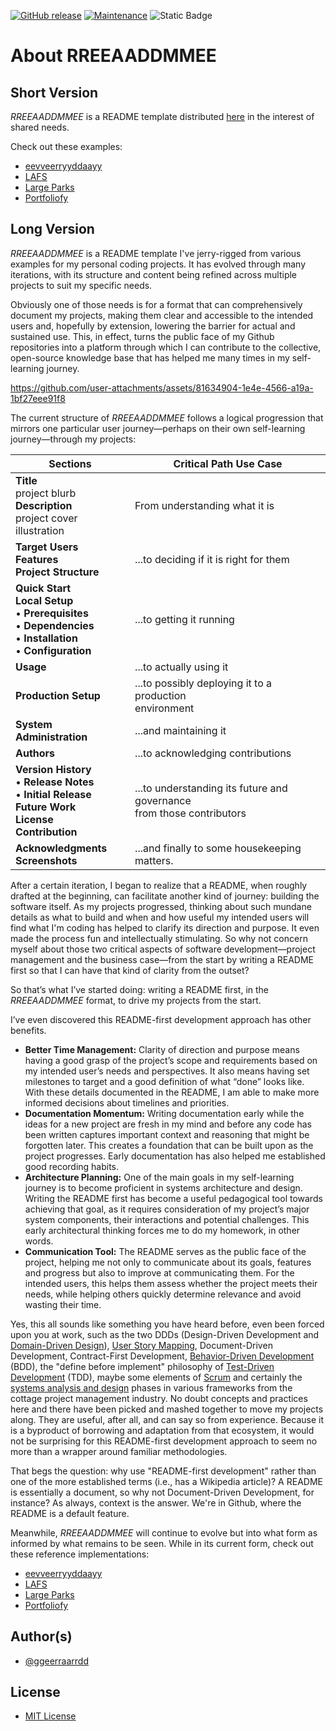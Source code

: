 <!-- markdownlint-disable MD041 -->
[![GitHub release](https://img.shields.io/github/v/release/ggeerraarrdd/rreeaaddmmee)](https://github.com/ggeerraarrdd/rreeaaddmmee/releases)
[![Maintenance](https://img.shields.io/badge/maintained-yes-green.svg)](https://github.com/ggeerraarrdd/rreeaaddmmee/graphs/commit-activity)
![Static Badge](https://img.shields.io/badge/repo_code-no_code-blue)
<!-- markdownlint-enable MD041 -->

# About RREEAADDMMEE

## Short Version

_RREEAADDMMEE_ is a README template distributed [here](https://github.com/ggeerraarrdd/rreeaaddmmee) in the interest of shared needs.

Check out these examples:

* [eevveerryyddaayy](https://github.com/ggeerraarrdd/eevveerryyddaayy)
* [LAFS](https://github.com/ggeerraarrdd/lafs)
* [Large Parks](https://github.com/ggeerraarrdd/large-parks)
* [Portfoliofy](https://github.com/ggeerraarrdd/portfoliofy)

## Long Version

_RREEAADDMMEE_ is a README template I've jerry-rigged from various examples for my personal coding projects. It has evolved through many iterations, with its structure and content being refined across multiple projects to suit my specific needs.

Obviously one of those needs is for a format that can comprehensively document my projects, making them clear and accessible to the intended users and, hopefully by extension, lowering the barrier for actual and sustained use. This, in effect, turns the public face of my Github repositories into a platform through which I can contribute to the collective, open-source knowledge base that has helped me many times in my self-learning journey.

<https://github.com/user-attachments/assets/81634904-1e4e-4566-a19a-1bf27eee91f8>

The current structure of _RREEAADDMMEE_ follows a logical progression that mirrors one particular user journey—perhaps on their own self-learning journey—through my projects:

<!-- markdownlint-disable MD033 -->
| Sections                                                                                                                                 | Critical Path Use Case                                                       |
| ---------------------------------------------------------------------------------------------------------------------------------------- | ---------------------------------------------------------------------------- |
| **Title** <br> project blurb <br> **Description** <br> project cover illustration                                                        | From understanding what it is                                                |
| **Target Users**<br>**Features**<br>**Project Structure**                                                                                | ...to deciding if it is right for them                                       |
| **Quick Start** <br> **Local Setup** <br> • **Prerequisites** <br> • **Dependencies** <br> • **Installation** <br> • **Configuration**   | ...to getting it running                                                     |
| **Usage**                                                                                                                                | ...to actually using it                                                      |
| **Production Setup**                                                                                                                     | ...to possibly deploying it to a production <br> environment                 |
| **System Administration**                                                                                                                | ...and maintaining it                                                        |
| **Authors**                                                                                                                              | ...to acknowledging contributions                                            |
| **Version History** <br> • **Release Notes** <br> • **Initial Release** <br> **Future Work** <br> **License** <br> **Contribution**      | ...to understanding its future and governance <br> from those contributors   |
| **Acknowledgments** <br> **Screenshots**                                                                                                 | ...and finally to some housekeeping matters.                                 |
<!-- markdownlint-enable MD033 -->

After a certain iteration, I began to realize that a README, when roughly drafted at the beginning, can facilitate another kind of journey: building the software itself. As my projects progressed, thinking about such mundane details as what to build and when and how useful my intended users will find what I'm coding has helped to clarify its direction and purpose. It even made the process fun and intellectually stimulating. So why not concern myself about those two critical aspects of software development—project management and the business case—from the start by writing a README first so that I can have that kind of clarity from the outset?

So that’s what I’ve started doing: writing a README first, in the _RREEAADDMMEE_ format, to drive my projects from the start.

I’ve even discovered this README-first development approach has other benefits.

* **Better Time Management:** Clarity of direction and purpose means having a good grasp of the project’s scope and requirements based on my intended user’s needs and perspectives. It also means having set milestones to target and a good definition of what “done” looks like. With these details documented in the README, I am able to make more informed decisions about timelines and priorities.
* **Documentation Momentum:** Writing documentation early while the ideas for a new project are fresh in my mind and before any code has been written captures important context and reasoning that might be forgotten later. This creates a foundation that can be built upon as the project progresses. Early documentation has also helped me established good recording habits.
* **Architecture Planning:** One of the main goals in my self-learning journey is to become proficient in systems architecture and design. Writing the README first has become a useful pedagogical tool towards achieving that goal, as it requires consideration of my project’s major system components, their interactions and potential challenges. This early architectural thinking forces me to do my homework, in other words.
* **Communication Tool:** The README serves as the public face of the project, helping me not only to communicate about its goals, features and progress but also to improve at communicating them. For the intended users, this helps them assess whether the project meets their needs, while helping others quickly determine relevance and avoid wasting their time.

Yes, this all sounds like something you have heard before, even been forced upon you at work, such as the two DDDs (Design-Driven Development and [Domain-Driven Design](https://en.wikipedia.org/wiki/Domain-driven_design)), [User Story Mapping](https://en.wikipedia.org/wiki/User_story), Document-Driven Development, Contract-First Development, [Behavior-Driven Development](https://en.wikipedia.org/wiki/Behavior-driven_development) (BDD), the "define before implement" philosophy of [Test-Driven Development](https://en.wikipedia.org/wiki/Test-driven_development) (TDD), maybe some elements of [Scrum](https://en.wikipedia.org/wiki/Scrum_(software_development)) and certainly the [systems analysis and design](https://en.wikipedia.org/wiki/Structured_systems_analysis_and_design_method) phases in various frameworks from the cottage project management industry. No doubt concepts and practices here and there have been picked and mashed together to move my projects along. They are useful, after all, and can say so from experience. Because it is a byproduct of borrowing and adaptation from that ecosystem, it would not be surprising for this README-first development approach to seem no more than a wrapper around familiar methodologies.

That begs the question: why use "README-first development" rather than one of the more established terms (i.e., has a Wikipedia article)? A README is essentially a document, so why not Document-Driven Development, for instance? As always, context is the answer. We're in Github, where the README is a default feature.

Meanwhile, _RREEAADDMMEE_ will continue to evolve but into what form as informed by what remains to be seen. While in its current form, check out these reference implementations:

* [eevveerryyddaayy](https://github.com/ggeerraarrdd/eevveerryyddaayy)
* [LAFS](https://github.com/ggeerraarrdd/lafs)
* [Large Parks](https://github.com/ggeerraarrdd/large-parks)
* [Portfoliofy](https://github.com/ggeerraarrdd/portfoliofy)

## Author(s)

* [@ggeerraarrdd](https://github.com/ggeerraarrdd/)

## License

* [MIT License](https://github.com/ggeerraarrdd/sql-everyday/blob/main/LICENSE)
